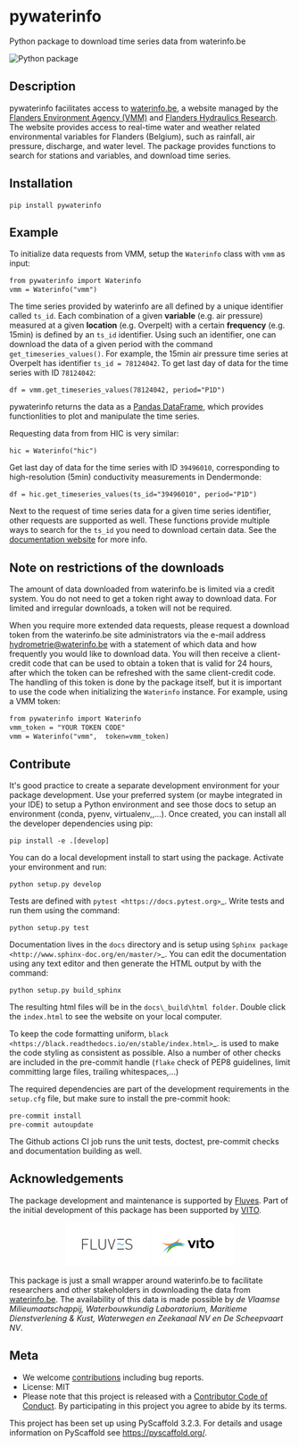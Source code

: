 # pywaterinfo

Python package to download time series data from waterinfo.be

![Python package](https://github.com/fluves/pywaterinfo/workflows/Python%20package/badge.svg?branch=master)

## Description

pywaterinfo facilitates access to [waterinfo.be](https://www.waterinfo.be/), a website managed by the [Flanders Environment Agency (VMM)](https://en.vmm.be/) and [Flanders Hydraulics Research](https://www.waterbouwkundiglaboratorium.be/). The website provides access to real-time water and weather related environmental variables for Flanders (Belgium), such as rainfall, air pressure, discharge, and water level. The package provides functions to search for stations and variables, and download time series.

## Installation

```
pip install pywaterinfo
```

## Example

To initialize data requests from VMM, setup the `Waterinfo` class with `vmm` as input:

```
from pywaterinfo import Waterinfo
vmm = Waterinfo("vmm")
```

The time series provided by waterinfo are all defined by a unique identifier called `ts_id`. Each combination of a given __variable__ (e.g. air pressure)
measured at a given __location__ (e.g. Overpelt) with a certain __frequency__ (e.g. 15min) is defined by an `ts_id` identifier. Using such an identifier,
one can download the data of a given period with the command `get_timeseries_values()`. For example, the 15min air pressure time series
at Overpelt has identifier `ts_id = 78124042`. To get last day of data for the time series with ID `78124042`:

```
df = vmm.get_timeseries_values(78124042, period="P1D")
```

pywaterinfo returns the data as a [Pandas DataFrame](https://pandas.pydata.org/pandas-docs/stable/index.html), which provides functionlities to plot and manipulate the time series.

Requesting data from from HIC is very similar:

```
hic = Waterinfo("hic")
```

Get last day of data for the time series with ID `39496010`, corresponding to high-resolution (5min) conductivity measurements in Dendermonde:

```
df = hic.get_timeseries_values(ts_id="39496010", period="P1D")
```

Next to the request of time series data for a given time series identifier, other
requests are supported as well. These functions provide multiple ways to search for the
`ts_id` you need to download certain data. See the [documentation website](https://fluves.github.io/pywaterinfo/) for more info.

## Note on restrictions of the downloads

The amount of data downloaded from waterinfo.be is limited via a credit system. You do not need to get a token right away to download data. For limited and irregular downloads, a token will not be required.

When you require more extended data requests, please request a download token from the waterinfo.be site administrators via the e-mail address <hydrometrie@waterinfo.be> with a statement of which data and how frequently you would like to download data. You will then receive a client-credit code that can be used to obtain a token that is valid for 24 hours, after which the token can be refreshed with the same client-credit code. The handling of this token is done by
the package itself, but it is important to use the code when initializing the `Waterinfo` instance. For example, using a VMM token:

```
from pywaterinfo import Waterinfo
vmm_token = "YOUR TOKEN CODE"
vmm = Waterinfo("vmm",  token=vmm_token)
```

## Contribute

It's good practice to create a separate development environment for your package development. Use your preferred
system (or maybe integrated in your IDE) to setup a Python environment and see those docs to setup an environment
(conda, pyenv, virtualenv,,...). Once created, you can install all the developer dependencies using pip:

```
pip install -e .[develop]
```

You can do a local development install to start using the package. Activate your environment and run:

```
python setup.py develop
```

Tests are defined with `pytest <https://docs.pytest.org>`_. Write tests and run them using the command:

```
python setup.py test
```

Documentation lives in the `docs` directory and is setup using `Sphinx package <http://www.sphinx-doc.org/en/master/>`_.
You can edit the documentation using any text editor and then generate the HTML output by with the command:

```
python setup.py build_sphinx
```

The resulting html files will be in the `docs\_build\html folder`. Double click the `index.html` to see the website on your local computer.

To keep the code formatting uniform, `black <https://black.readthedocs.io/en/stable/index.html>`_. is used to make the
code styling as consistent as possible. Also a number of other checks are included in the
pre-commit handle (`flake` check of PEP8 guidelines, limit committing large files, trailing whitespaces,...)

The required dependencies are part of the development requirements
in the `setup.cfg` file, but make sure to install the pre-commit hook:

```
pre-commit install
pre-commit autoupdate
```

The Github actions CI job runs the unit tests, doctest, pre-commit checks and documentation building as well.

## Acknowledgements

The package development and maintenance is supported by [Fluves](https://fluves.com/).
Part of the initial development of this package has been supported by [VITO](https://vito.be).

<p align="center">
  <img src="./docs/_static/img/logo_fluves.png">
  <img src="./docs/_static/img/logo_vito.png">
</p>

This package is just a small wrapper around waterinfo.be to facilitate researchers and other stakeholders in downloading the data from [waterinfo.be](http://www.waterinfo.be). The availability of this data is made possible by *de Vlaamse Milieumaatschappij, Waterbouwkundig Laboratorium, Maritieme Dienstverlening & Kust, Waterwegen en Zeekanaal NV en De Scheepvaart NV*.

## Meta

* We welcome [contributions](.github/CONTRIBUTING.rst) including bug reports.
* License: MIT
* Please note that this project is released with a [Contributor Code of Conduct](.github/CODE_OF_CONDUCT.rst). By participating in this project you agree to abide by its terms.

This project has been set up using PyScaffold 3.2.3. For details and usage
information on PyScaffold see https://pyscaffold.org/.

